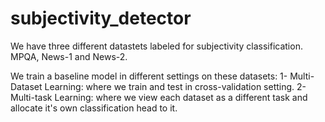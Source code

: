 # subjectivity_detector

We have three different datastets labeled for subjectivity classification. MPQA, News-1 and News-2.

We train a baseline model in different settings on these datasets:
1- Multi-Dataset Learning: where we train and test in cross-validation setting.
2- Multi-task Learning: where we view each dataset as a different task and allocate it's own classification head to it. 
